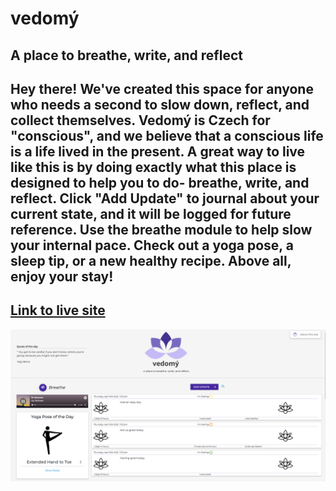 # vedomý
## A place to breathe, write, and reflect
## Hey there! We've created this space for anyone who needs a second to slow down, reflect, and collect themselves. Vedomý is Czech for "conscious", and we believe that a conscious life is a life lived in the present. A great way to live like this is by doing exactly what this place is designed to help you to do- breathe, write, and reflect. Click "Add Update" to journal about your current state, and it will be logged for future reference. Use the breathe module to help slow your internal pace. Check out a yoga pose, a sleep tip, or a new healthy recipe. Above all, enjoy your stay!
## [Link to live site](https://gushihiro.github.io/Project-Face-Space/)
![Image of Site](/assets/images/vedomy.PNG)
